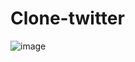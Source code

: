 # Clone-twitter
![image](https://user-images.githubusercontent.com/107544734/224646931-66f6e4aa-0471-44f7-ae35-4ac485336636.png)

